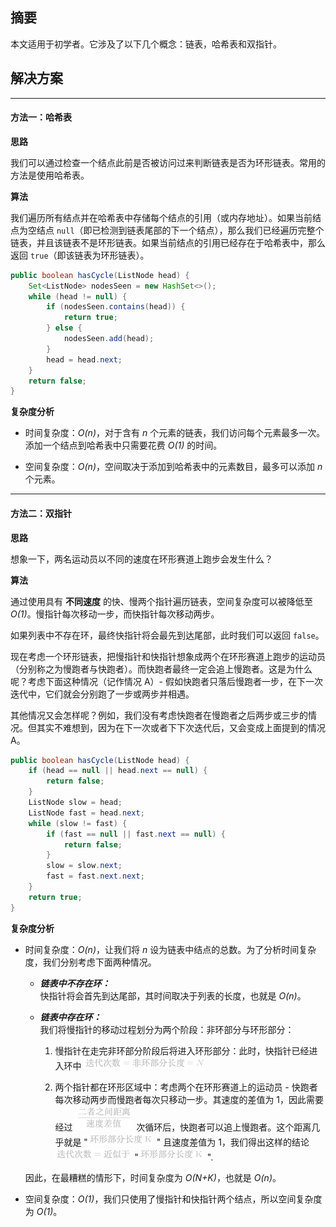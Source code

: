 ## 摘要

本文适用于初学者。它涉及了以下几个概念：链表，哈希表和双指针。

## 解决方案
---
#### 方法一：哈希表

**思路**

我们可以通过检查一个结点此前是否被访问过来判断链表是否为环形链表。常用的方法是使用哈希表。

**算法**

我们遍历所有结点并在哈希表中存储每个结点的引用（或内存地址）。如果当前结点为空结点 `null`（即已检测到链表尾部的下一个结点），那么我们已经遍历完整个链表，并且该链表不是环形链表。如果当前结点的引用已经存在于哈希表中，那么返回 `true`（即该链表为环形链表）。

```java [SiMGFWod-Java]
public boolean hasCycle(ListNode head) {
    Set<ListNode> nodesSeen = new HashSet<>();
    while (head != null) {
        if (nodesSeen.contains(head)) {
            return true;
        } else {
            nodesSeen.add(head);
        }
        head = head.next;
    }
    return false;
}
```


**复杂度分析**

* 时间复杂度：*O(n)*，对于含有 *n* 个元素的链表，我们访问每个元素最多一次。添加一个结点到哈希表中只需要花费 *O(1)* 的时间。

* 空间复杂度：*O(n)*，空间取决于添加到哈希表中的元素数目，最多可以添加 *n* 个元素。





---
#### 方法二：双指针

**思路**

想象一下，两名运动员以不同的速度在环形赛道上跑步会发生什么？

**算法**

通过使用具有 **不同速度** 的快、慢两个指针遍历链表，空间复杂度可以被降低至 *O(1)*。慢指针每次移动一步，而快指针每次移动两步。

如果列表中不存在环，最终快指针将会最先到达尾部，此时我们可以返回 `false`。

现在考虑一个环形链表，把慢指针和快指针想象成两个在环形赛道上跑步的运动员（分别称之为慢跑者与快跑者）。而快跑者最终一定会追上慢跑者。这是为什么呢？考虑下面这种情况（记作情况 A）- 假如快跑者只落后慢跑者一步，在下一次迭代中，它们就会分别跑了一步或两步并相遇。

其他情况又会怎样呢？例如，我们没有考虑快跑者在慢跑者之后两步或三步的情况。但其实不难想到，因为在下一次或者下下次迭代后，又会变成上面提到的情况 A。

```java [qdD5r8PV-Java]
public boolean hasCycle(ListNode head) {
    if (head == null || head.next == null) {
        return false;
    }
    ListNode slow = head;
    ListNode fast = head.next;
    while (slow != fast) {
        if (fast == null || fast.next == null) {
            return false;
        }
        slow = slow.next;
        fast = fast.next.next;
    }
    return true;
}
```


**复杂度分析**

* 时间复杂度：*O(n)*，让我们将 *n* 设为链表中结点的总数。为了分析时间复杂度，我们分别考虑下面两种情况。

    - ***链表中不存在环：***  
    快指针将会首先到达尾部，其时间取决于列表的长度，也就是 *O(n)*。

    - ***链表中存在环：***  
    我们将慢指针的移动过程划分为两个阶段：非环部分与环形部分：

        1. 慢指针在走完非环部分阶段后将进入环形部分：此时，快指针已经进入环中 ![\text{迭代次数}=\text{非环部分长度}=N ](./p__text{迭代次数}_=_text{非环部分长度}_=_N_.png) 

        2. 两个指针都在环形区域中：考虑两个在环形赛道上的运动员 - 快跑者每次移动两步而慢跑者每次只移动一步。其速度的差值为 1，因此需要经过 ![\dfrac{\text{二者之间距离}}{\text{速度差值}} ](./p__dfrac{text{二者之间距离}}{text{速度差值}}_.png)  次循环后，快跑者可以追上慢跑者。这个距离几乎就是 "![\text{环形部分长度K} ](./p__text{环形部分长度_K}_.png) " 且速度差值为 1，我们得出这样的结论 ![\text{迭代次数}=\text{近似于} ](./p__text{迭代次数}_=_text{近似于}_.png)  "![\text{环形部分长度K} ](./p__text{环形部分长度_K}_.png) ".

    因此，在最糟糕的情形下，时间复杂度为 *O(N+K)*，也就是 *O(n)*。

* 空间复杂度：*O(1)*，我们只使用了慢指针和快指针两个结点，所以空间复杂度为 *O(1)*。